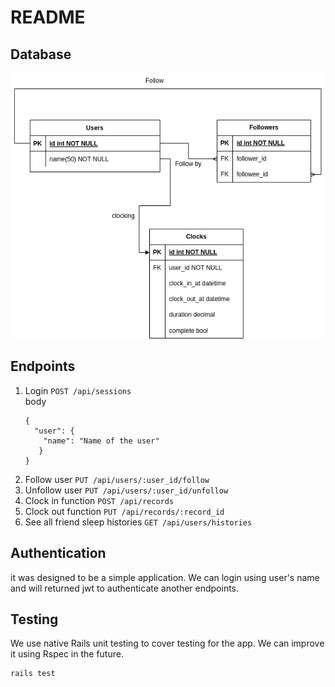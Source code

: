 # README

## Database
![Database design](good-night-db.png)

## Endpoints
1. Login `POST /api/sessions`
   <br>
   body
   <br>
   ```
   { 
     "user": { 
       "name": "Name of the user"
      }
   }
   ```
2. Follow user `PUT /api/users/:user_id/follow`
3. Unfollow user `PUT /api/users/:user_id/unfollow`
4. Clock in function `POST /api/records`
5. Clock out function `PUT /api/records/:record_id`
6. See all friend sleep histories `GET /api/users/histories`

## Authentication
it was designed to be a simple application. We can login using user's name and will returned jwt to authenticate another endpoints.

## Testing
We use native Rails unit testing to cover testing for the app. We can improve it using Rspec in the future.
```
rails test
```